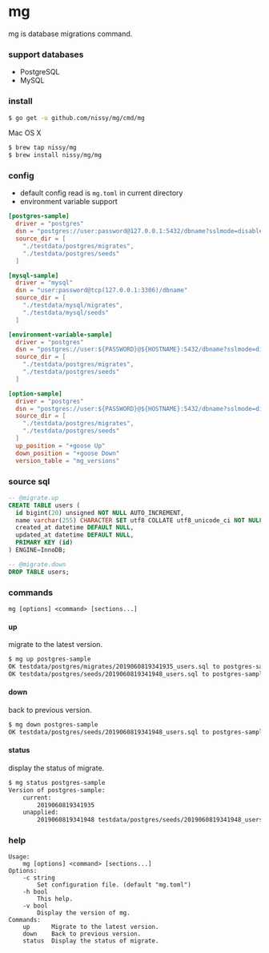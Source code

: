 # mg
mg is database migrations command.

### support databases
- PostgreSQL
- MySQL

### install

```bash
$ go get -u github.com/nissy/mg/cmd/mg
```

Mac OS X
```bash
$ brew tap nissy/mg
$ brew install nissy/mg/mg
```

### config

- default config read is `mg.toml` in current directory
- environment variable support

```toml
[postgres-sample]
  driver = "postgres"
  dsn = "postgres://user:password@127.0.0.1:5432/dbname?sslmode=disable"
  source_dir = [
    "./testdata/postgres/migrates",
    "./testdata/postgres/seeds"
  ]

[mysql-sample]
  driver = "mysql"
  dsn = "user:password@tcp(127.0.0.1:3306)/dbname"
  source_dir = [
    "./testdata/mysql/migrates",
    "./testdata/mysql/seeds"
  ]

[environment-variable-sample]
  driver = "postgres"
  dsn = "postgres://user:${PASSWORD}@${HOSTNAME}:5432/dbname?sslmode=disable"
  source_dir = [
    "./testdata/postgres/migrates",
    "./testdata/postgres/seeds"
  ]

[option-sample]
  driver = "postgres"
  dsn = "postgres://user:${PASSWORD}@${HOSTNAME}:5432/dbname?sslmode=disable"
  source_dir = [
    "./testdata/postgres/migrates",
    "./testdata/postgres/seeds"
  ]
  up_position = "+goose Up"
  down_position = "+goose Down"
  version_table = "mg_versions"
```

### source sql

```sql
-- @migrate.up
CREATE TABLE users (
  id bigint(20) unsigned NOT NULL AUTO_INCREMENT,
  name varchar(255) CHARACTER SET utf8 COLLATE utf8_unicode_ci NOT NULL,
  created_at datetime DEFAULT NULL,
  updated_at datetime DEFAULT NULL,
  PRIMARY KEY (id)
) ENGINE=InnoDB;

-- @migrate.down
DROP TABLE users;
```

### commands

 `mg [options] <command> [sections...]`

#### up

migrate to the latest version.

```bash
$ mg up postgres-sample
OK testdata/postgres/migrates/2019060819341935_users.sql to postgres-sample
OK testdata/postgres/seeds/2019060819341948_users.sql to postgres-sample
```

#### down

back to previous version.

```bash
$ mg down postgres-sample
OK testdata/postgres/seeds/2019060819341948_users.sql to postgres-sample
```

#### status

display the status of migrate.

```bash
$ mg status postgres-sample
Version of postgres-sample:
    current:
        2019060819341935
    unapplied:
        2019060819341948 testdata/postgres/seeds/2019060819341948_users.sql
```

### help
```
Usage:
    mg [options] <command> [sections...]
Options:
    -c string
        Set configuration file. (default "mg.toml")
    -h bool
        This help.
    -v bool
        Display the version of mg.
Commands:
    up      Migrate to the latest version.
    down    Back to previous version.
    status  Display the status of migrate.
```
